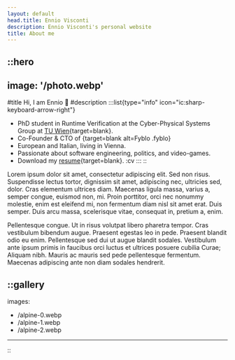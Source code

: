 ```yaml
---
layout: default
head.title: Ennio Visconti
description: Ennio Visconti's personal website
title: About me
---
```


::hero
---
image: '/photo.webp'
---
#title
Hi, I am Ennio :wave:
#description
:::list{type="info" icon="ic:sharp-keyboard-arrow-right"}
- PhD student in Runtime Verification at the Cyber-Physical Systems Group at [TU Wien](https://informatics.tuwien.ac.at/orgs/e191-01){target=blank}.
- Co-Founder & CTO of [](https://fyblo.com){target=blank alt=Fyblo .fyblo}
- European and Italian, living in Vienna.
- Passionate about software engineering, politics, and video-games.
- Download my [resume](https://enniovisco.github.io/CV/main.pdf){target=blank}. :cv
:::
::

<!-- - Use [**30+ built-in**](https://elements.nuxt.space) components in your Markdown pages. -->


Lorem ipsum dolor sit amet, consectetur adipiscing elit. Sed non risus. Suspendisse lectus tortor, dignissim sit amet, adipiscing nec, ultricies sed, dolor. Cras elementum ultrices diam. Maecenas ligula massa, varius a, semper congue, euismod non, mi. Proin porttitor, orci nec nonummy molestie, enim est eleifend mi, non fermentum diam nisl sit amet erat. Duis semper. Duis arcu massa, scelerisque vitae, consequat in, pretium a, enim.  

Pellentesque congue. Ut in risus volutpat libero pharetra tempor. Cras vestibulum bibendum augue. Praesent egestas leo in pede. Praesent blandit odio eu enim. Pellentesque sed dui ut augue blandit sodales. Vestibulum ante ipsum primis in faucibus orci luctus et ultrices posuere cubilia Curae; Aliquam nibh. Mauris ac mauris sed pede pellentesque fermentum. Maecenas adipiscing ante non diam sodales hendrerit.

::gallery
---
images:
  - /alpine-0.webp
  - /alpine-1.webp
  - /alpine-2.webp
---
::
